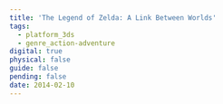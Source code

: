 ```yaml
---
title: 'The Legend of Zelda: A Link Between Worlds'
tags:
  - platform_3ds
  - genre_action-adventure
digital: true
physical: false
guide: false
pending: false
date: 2014-02-10
---
```

